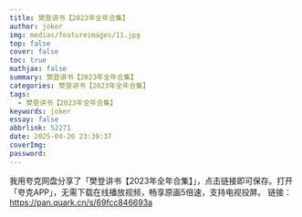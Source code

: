 ```yaml
---
title: 樊登讲书【2023年全年合集】
author: joker
img: medias/featureimages/11.jpg
top: false
cover: false
toc: true
mathjax: false
summary: 樊登讲书【2023年全年合集】
categories: 樊登讲书【2023年全年合集】
tags:
  - 樊登讲书【2023年全年合集】
keywords: joker
essay: false
abbrlink: 52271
date: 2025-04-20 23:39:37
coverImg:
password:
---
```


我用夸克网盘分享了「樊登讲书【2023年全年合集】」，点击链接即可保存。打开「夸克APP」，无需下载在线播放视频，畅享原画5倍速，支持电视投屏。
链接：https://pan.quark.cn/s/69fcc846693a
